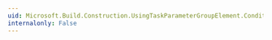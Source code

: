 ```yaml
---
uid: Microsoft.Build.Construction.UsingTaskParameterGroupElement.Condition
internalonly: False
---
```

